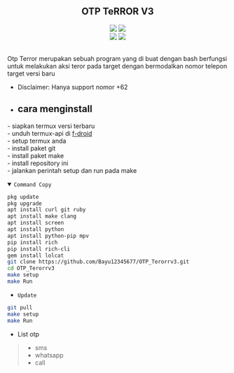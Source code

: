 <h2 align="center">OTP TeRROR V3</h2>
<p align="center">
  <img src="https://img.shields.io/static/v1?label=language&message=Bourne+Again+Shell&color=green&logo=nano">
  <img src="https://img.shields.io/static/v1?label=Framework&message=Bash+ID&color=green&logo=reddit"><br>
  <img src="https://img.shields.io/github/forks/Bayu12345677/OTP_Terorrv3?logo=git&style=social">
  <img src="https://img.shields.io/github/license/Bayu12345677/OTP_Terorrv3?color=green&logo=apache&style=flat-square">
</p>

<br>
Otp Terror merupakan sebuah program yang di buat dengan bash berfungsi untuk melakukan aksi teror pada target
dengan bermodalkan nomor telepon target versi baru
<br>

- Disclaimer: Hanya support nomor +62
- ## cara menginstall
\- siapkan termux versi terbaru<br>
\- unduh termux-api di [f-droid](https://f-droid.org/id/packages/com.termux.api/)<br>
\- setup termux anda<br>
\- install paket git<br>
\- install paket make<br>
\- install repository ini<br>
\- jalankan perintah setup dan run pada make

<details open><summary><code>Command Copy</code></summary>

```bash
pkg update
pkg upgrade
apt install curl git ruby
apt install make clang
apt install screen
apt install python
apt install python-pip mpv
pip install rich
pip install rich-cli
gem install lolcat
git clone https://github.com/Bayu12345677/OTP_Terorrv3.git
cd OTP_Terorrv3
make setup
make Run
```

- `Update`
```bash
git pull
make setup
make Run
```

</details>

- List otp
> - sms<br>
> - whatsapp<br>
> - call
